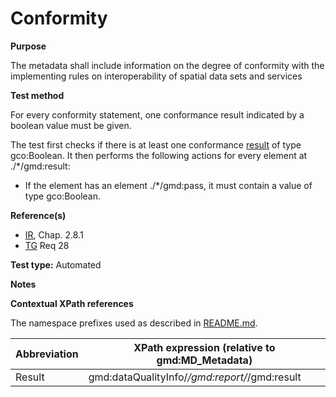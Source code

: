 
# Conformity

**Purpose**	

The metadata shall include information on the degree of conformity with the implementing
rules on interoperability of spatial data sets and services

**Test method**	

For every conformity statement, one conformance result indicated by a boolean value must be given.

The test first checks if there is at least one conformance [result](#result) of type gco:Boolean. 
It then performs the following actions for every element at ./*/gmd:result:
*	If the element has an element ./*/gmd:pass, it must contain a value of type gco:Boolean.


**Reference(s)**	 

* [IR](./README.md#IR), Chap. 2.8.1
* [TG](./README.md#TG) Req 28
 
**Test type:** Automated

**Notes**

**Contextual XPath references**

The namespace prefixes used as described in [README.md](./README.md#namespaces).

Abbreviation                                   |  XPath expression (relative to gmd:MD_Metadata)
-----------------------------------------------| -------------------------------------------------------------------------
<a name="result"></a> Result   | gmd:dataQualityInfo/*/gmd:report/*/gmd:result

